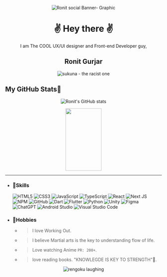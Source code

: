 <div align='center'>
  
 ![Ronit social Banner- Graphic](https://github.com/user-attachments/assets/f3bf46bd-b49e-45ef-8b6c-d1d57405c333)
# ✌️ Hey there ✌️
 I am The COOL UX/UI designer and Front-end Developer guy, 
## Ronit Gurjar

![sukuna - the racist one](https://media1.tenor.com/m/uwWJ-L-C5msAAAAC/sukuna-megumi-sukuna-manga.gif)
</div>
<!---
Ronit-gurjar/Ronit-gurjar is a ✨ special ✨ repository because its `README.md` (this file) appears on your GitHub profile.
You can click the Preview link to take a look at your changes.
--->


## My GitHub Stats🧬
<div align='center'>
  
![Ronit's GitHub stats](https://github-readme-stats.vercel.app/api?username=Ronit-gurjar&count_private=true&theme=radical)

<img width="48%" height="200px" src="https://github-readme-streak-stats.herokuapp.com/?user=Ronit-gurjar&theme=tokyonight" />

</div>
<hr>

  
- ### 💪Skills
  ![HTML5](https://img.shields.io/badge/html5-%23E34F26.svg?style=for-the-badge&logo=html5&logoColor=white)
  ![CSS3](https://img.shields.io/badge/tailwindcss-%2338B2AC.svg?style=for-the-badge&logo=css3&logoColor=white)
  ![JavaScript](https://img.shields.io/badge/javascript-%23323330.svg?style=for-the-badge&logo=javascript&logoColor=%23F7DF1E)
  ![TypeScript](https://img.shields.io/badge/typescript-%23007ACC.svg?style=for-the-badge&logo=typescript&logoColor=white)
  ![React](https://img.shields.io/badge/react-%2320232a.svg?style=for-the-badge&logo=react&logoColor=%2361DAFB)
  ![Next JS](https://img.shields.io/badge/Next-black?style=for-the-badge&logo=next.js&logoColor=white)
  ![NPM](https://img.shields.io/badge/NPM-%23CB3837.svg?style=for-the-badge&logo=npm&logoColor=white)
  ![GitHub](https://img.shields.io/badge/github-%23121011.svg?style=for-the-badge&logo=github&logoColor=white)
  ![Dart](https://img.shields.io/badge/dart-%230175C2.svg?style=for-the-badge&logo=dart&logoColor=white)
  ![Flutter](https://img.shields.io/badge/Flutter-%2302569B.svg?style=for-the-badge&logo=Flutter&logoColor=white)
  ![Python](https://img.shields.io/badge/python-3670A0?style=for-the-badge&logo=python&logoColor=ffdd54) 
  ![Unity](https://img.shields.io/badge/unity-%23000000.svg?style=for-the-badge&logo=unity&logoColor=white)
  ![Figma](https://img.shields.io/badge/figma-%23F24E1E.svg?style=for-the-badge&logo=figma&logoColor=white)
  ![ChatGPT](https://img.shields.io/badge/chatGPT-74aa9c?style=for-the-badge&logo=openai&logoColor=white)
  ![Android Studio](https://img.shields.io/badge/Android%20Studio-3DDC84.svg?style=for-the-badge&logo=android-studio&logoColor=white)
  ![Visual Studio Code](https://img.shields.io/badge/Visual%20Studio%20Code-0078d7.svg?style=for-the-badge&logo=visual-studio-code&logoColor=white)
     
- ### 🥷Hobbies
  - > I love Working Out.
  - > I believe Martial arts is the key to understanding flow of life.
  - > Love watching Anime `PR: 200+`.
  - > love reading books. "KNOWLEGDE IS KEY TO STRENGTH"🥸.

<div align='center'>

![rengoku laughing](https://media.tenor.com/yD1Ogd2Kjb4AAAAC/demon-slayer-rengoku.gif)

</div>
